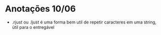# Anotações 10/06

- .rjust ou .ljust é uma forma bem util de repetir caracteres em uma string, útil para o entregável